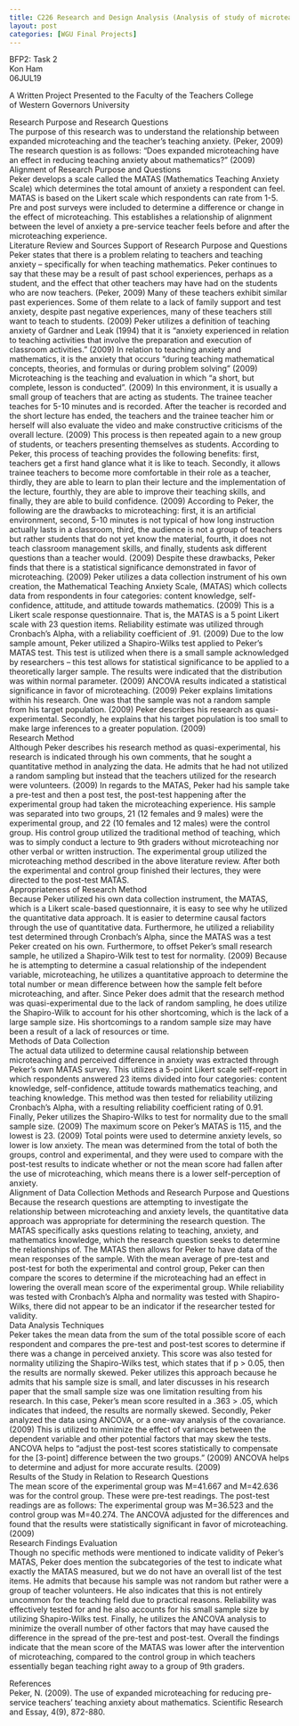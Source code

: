 ```yaml
---
title: C226 Research and Design Analysis (Analysis of study of microteaching and anxiety)
layout: post
categories: [WGU Final Projects]
---
```

BFP2: Task 2  
Kon Ham  
06JUL19

A Written Project Presented to the Faculty of the Teachers College  
of Western Governors University  
  
Research Purpose and Research Questions  
The purpose of this research was to understand the relationship between expanded microteaching and the teacher’s teaching anxiety. (Peker, 2009) The research question is as follows: “Does expanded microteaching have an effect in reducing teaching anxiety about mathematics?” (2009)  
Alignment of Research Purpose and Questions  
Peker develops a scale called the MATAS (Mathematics Teaching Anxiety Scale) which determines the total amount of anxiety a respondent can feel. MATAS is based on the Likert scale which respondents can rate from 1-5. Pre and post surveys were included to determine a difference or change in the effect of microteaching. This establishes a relationship of alignment between the level of anxiety a pre-service teacher feels before and after the microteaching experience.  
Literature Review and Sources Support of Research Purpose and Questions  
Peker states that there is a problem relating to teachers and teaching anxiety – specifically for when teaching mathematics. Peker continues to say that these may be a result of past school experiences, perhaps as a student, and the effect that other teachers may have had on the students who are now teachers. (Peker, 2009) Many of these teachers exhibit similar past experiences. Some of them relate to a lack of family support and test anxiety, despite past negative experiences, many of these teachers still want to teach to students. (2009) Peker utilizes a definition of teaching anxiety of Gardner and Leak (1994) that it is “anxiety experienced in relation to teaching activities that involve the preparation and execution of classroom activities.” (2009) In relation to teaching anxiety and mathematics, it is the anxiety that occurs “during teaching mathematical concepts, theories, and formulas or during problem solving” (2009)  
Microteaching is the teaching and evaluation in which “a short, but complete, lesson is conducted”. (2009) In this environment, it is usually a small group of teachers that are acting as students. The trainee teacher teaches for 5-10 minutes and is recorded. After the teacher is recorded and the short lecture has ended, the teachers and the trainee teacher him or herself will also evaluate the video and make constructive criticisms of the overall lecture. (2009) This process is then repeated again to a new group of students, or teachers presenting themselves as students. According to Peker, this process of teaching provides the following benefits: first, teachers get a first hand glance what it is like to teach. Secondly, it allows trainee teachers to become more comfortable in their role as a teacher, thirdly, they are able to learn to plan their lecture and the implementation of the lecture, fourthly, they are able to improve their teaching skills, and finally, they are able to build confidence. (2009) According to Peker, the following are the drawbacks to microteaching: first, it is an artificial environment, second, 5-10 minutes is not typical of how long instruction actually lasts in a classroom, third, the audience is not a group of teachers but rather students that do not yet know the material, fourth, it does not teach classroom management skills, and finally, students ask different questions than a teacher would. (2009) Despite these drawbacks, Peker finds that there is a statistical significance demonstrated in favor of microteaching. (2009) Peker utilizes a data collection instrument of his own creation, the Mathematical Teaching Anxiety Scale, (MATAS) which collects data from respondents in four categories: content knowledge, self-confidence, attitude, and attitude towards mathematics. (2009) This is a Likert scale response questionnaire. That is, the MATAS is a 5 point Likert scale with 23 question items. Reliability estimate was utilized through Cronbach’s Alpha, with a reliability coefficient of .91. (2009) Due to the low sample amount, Peker utilized a Shapiro-Wilks test applied to Peker’s MATAS test. This test is utilized when there is a small sample acknowledged by researchers – this test allows for statistical significance to be applied to a theoretically larger sample. The results were indicated that the distribution was within normal parameter. (2009) ANCOVA results indicated a statistical significance in favor of microteaching. (2009) Peker explains limitations within his research. One was that the sample was not a random sample from his target population. (2009) Peker describes his research as quasi-experimental. Secondly, he explains that his target population is too small to make large inferences to a greater population. (2009)  
Research Method  
Although Peker describes his research method as quasi-experimental, his research is indicated through his own comments, that he sought a quantitative method in analyzing the data. He admits that he had not utilized a random sampling but instead that the teachers utilized for the research were volunteers. (2009) In regards to the MATAS, Peker had his sample take a pre-test and then a post test, the post-test happening after the experimental group had taken the microteaching experience. His sample was separated into two groups, 21 (12 females and 9 males) were the experimental group, and 22 (10 females and 12 males) were the control group. His control group utilized the traditional method of teaching, which was to simply conduct a lecture to 9th graders without microteaching nor other verbal or written instruction. The experimental group utilized the microteaching method described in the above literature review. After both the experimental and control group finished their lectures, they were directed to the post-test MATAS.  
Appropriateness of Research Method  
Because Peker utilized his own data collection instrument, the MATAS, which is a Likert scale-based questionnaire, it is easy to see why he utilized the quantitative data approach. It is easier to determine causal factors through the use of quantitative data. Furthermore, he utilized a reliability test determined through Cronbach’s Alpha, since the MATAS was a test Peker created on his own. Furthermore, to offset Peker’s small research sample, he utilized a Shapiro-Wilk test to test for normality. (2009) Because he is attempting to determine a casual relationship of the independent variable, microteaching, he utilizes a quantitative approach to determine the total number or mean difference between how the sample felt before microteaching, and after. Since Peker does admit that the research method was quasi-experimental due to the lack of random sampling, he does utilize the Shapiro-Wilk to account for his other shortcoming, which is the lack of a large sample size. His shortcomings to a random sample size may have been a result of a lack of resources or time.  
Methods of Data Collection  
The actual data utilized to determine causal relationship between microteaching and perceived difference in anxiety was extracted through Peker’s own MATAS survey. This utilizes a 5-point Likert scale self-report in which respondents answered 23 items divided into four categories: content knowledge, self-confidence, attitude towards mathematics teaching, and teaching knowledge. This method was then tested for reliability utilizing Cronbach’s Alpha, with a resulting reliability coefficient rating of 0.91. Finally, Peker utilizes the Shapiro-Wilks to test for normality due to the small sample size. (2009) The maximum score on Peker’s MATAS is 115, and the lowest is 23. (2009) Total points were used to determine anxiety levels, so lower is low anxiety. The mean was determined from the total of both the groups, control and experimental, and they were used to compare with the post-test results to indicate whether or not the mean score had fallen after the use of microteaching, which means there is a lower self-perception of anxiety.  
Alignment of Data Collection Methods and Research Purpose and Questions  
Because the research questions are attempting to investigate the relationship between microteaching and anxiety levels, the quantitative data approach was appropriate for determining the research question. The MATAS specifically asks questions relating to teaching, anxiety, and mathematics knowledge, which the research question seeks to determine the relationships of. The MATAS then allows for Peker to have data of the mean responses of the sample. With the mean average of pre-test and post-test for both the experimental and control group, Peker can then compare the scores to determine if the microteaching had an effect in lowering the overall mean score of the experimental group. While reliability was tested with Cronbach’s Alpha and normality was tested with Shapiro-Wilks, there did not appear to be an indicator if the researcher tested for validity.  
Data Analysis Techniques  
Peker takes the mean data from the sum of the total possible score of each respondent and compares the pre-test and post-test scores to determine if there was a change in perceived anxiety. This score was also tested for normality utilizing the Shapiro-Wilks test, which states that if p > 0.05, then the results are normally skewed. Peker utilizes this approach because he admits that his sample size is small, and later discusses in his research paper that the small sample size was one limitation resulting from his research. In this case, Peker’s mean score resulted in a .363 > .05, which indicates that indeed, the results are normally skewed. Secondly, Peker analyzed the data using ANCOVA, or a one-way analysis of the covariance. (2009) This is utilized to minimize the effect of variances between the dependent variable and other potential factors that may skew the tests. ANCOVA helps to “adjust the post-test scores statistically to compensate for the [3-point] difference between the two groups.” (2009) ANCOVA helps to determine and adjust for more accurate results. (2009)  
Results of the Study in Relation to Research Questions  
The mean score of the experimental group was M=41.667 and M=42.636 was for the control group. These were pre-test readings. The post-test readings are as follows: The experimental group was M=36.523 and the control group was M=40.274. The ANCOVA adjusted for the differences and found that the results were statistically significant in favor of microteaching. (2009)  
Research Findings Evaluation  
Though no specific methods were mentioned to indicate validity of Peker’s MATAS, Peker does mention the subcategories of the test to indicate what exactly the MATAS measured, but we do not have an overall list of the test items. He admits that because his sample was not random but rather were a group of teacher volunteers. He also indicates that this is not entirely uncommon for the teaching field due to practical reasons. Reliability was effectively tested for and he also accounts for his small sample size by utilizing Shapiro-Wilks test. Finally, he utilizes the ANCOVA analysis to minimize the overall number of other factors that may have caused the difference in the spread of the pre-test and post-test. Overall the findings indicate that the mean score of the MATAS was lower after the intervention of microteaching, compared to the control group in which teachers essentially began teaching right away to a group of 9th graders.  
  
References  
Peker,&nbsp;N. (2009). The use of expanded microteaching for reducing pre-service teachers&#8217; teaching anxiety about mathematics.&nbsp;Scientific Research and Essay,&nbsp;4(9), 872-880.